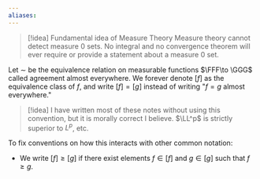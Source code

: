```yaml
---
aliases:
---
```

>[!idea] Fundamental idea of Measure Theory
>Measure theory cannot detect measure $0$ sets. No integral and no convergence theorem will ever require or provide a statement about a measure $0$ set.

Let $\sim$ be the equivalence relation on measurable functions $\FFF\to \GGG$ called agreement almost everywhere. We forever denote $[f]$ as the equivalence class of $f$, and write $[f] = [g]$ instead of writing "$f = g$ almost everywhere."

>[!idea]
>I have written most of these notes without using this convention, but it is morally correct I believe. $\LL^p$ is strictly superior to $L^p$, etc.

To fix conventions on how this interacts with other common notation:
- We write $[f] \geq [g]$ if there exist elements $f\in [f]$ and $g\in [g]$ such that $f\geq g$.
